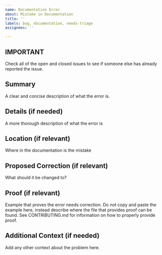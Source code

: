 ```yaml
---
name: Documentation Error
about: Mistake in Documentation
title: ''
labels: bug, documentation, needs-triage
assignees: ''

---
```


## **IMPORTANT**
Check all of the open and closed issues to see if someone else has already reported the issue.

## Summary
A clear and concise description of what the error is.

## Details (if needed)
A more thorough description of what the error is

## Location (if relevant)
Where in the documentation is the mistake

## Proposed Correction (if relevant)
What should it be changed to?

## Proof (if relevant)
Example that proves the error needs correction. Do not copy and paste the example here, instead describe where the
file that provides proof can be found. See CONTRIBUTING.md for information on how to properly
provide proof.

## Additional Context (if needed)
Add any other context about the problem here.
